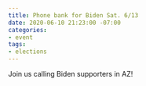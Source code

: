 ```yaml
---
title: Phone bank for Biden Sat. 6/13
date: 2020-06-10 21:23:00 -07:00
categories:
- event
tags:
- elections
---
```


Join us calling Biden supporters in AZ! 